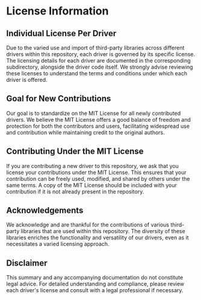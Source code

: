 # License Information

## Individual License Per Driver

Due to the varied use and import of third-party libraries across different drivers within this repository, 
each driver is governed by its specific license. 
The licensing details for each driver are documented in the corresponding subdirectory, alongside the driver code itself. 
We strongly advise reviewing these licenses to understand the terms and conditions under which each driver is offered.

## Goal for New Contributions

Our goal is to standardize on the MIT License for all newly contributed drivers. 
We believe the MIT License offers a good balance of freedom and protection for both the contributors and users, 
facilitating widespread use and contribution while maintaining credit to the original authors.

## Contributing Under the MIT License

If you are contributing a new driver to this repository, we ask that you license your contributions under the MIT License. 
This ensures that your contribution can be freely used, modified, and shared by others under the same terms. 
A copy of the MIT License should be included with your contribution if it is not already present in the repository.

## Acknowledgements

We acknowledge and are thankful for the contributions of various third-party libraries that are used within this repository. 
The diversity of these libraries enriches the functionality and versatility of our drivers, even as it necessitates a varied licensing approach.

## Disclaimer

This summary and any accompanying documentation do not constitute legal advice. 
For detailed understanding and compliance, please review each driver's license and consult with a legal professional if necessary.
